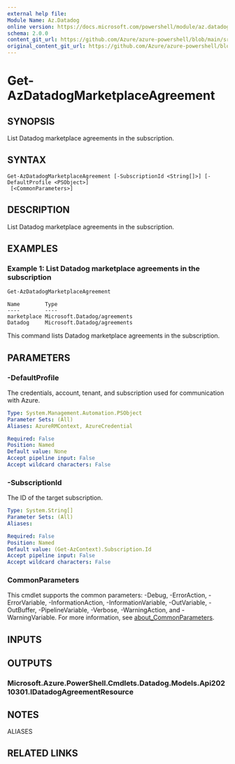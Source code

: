 ```yaml
---
external help file: 
Module Name: Az.Datadog
online version: https://docs.microsoft.com/powershell/module/az.datadog/get-azdatadogmarketplaceagreement
schema: 2.0.0
content_git_url: https://github.com/Azure/azure-powershell/blob/main/src/Datadog/help/Get-AzDatadogMarketplaceAgreement.md
original_content_git_url: https://github.com/Azure/azure-powershell/blob/main/src/Datadog/help/Get-AzDatadogMarketplaceAgreement.md
---
```


# Get-AzDatadogMarketplaceAgreement

## SYNOPSIS
List Datadog marketplace agreements in the subscription.

## SYNTAX

```
Get-AzDatadogMarketplaceAgreement [-SubscriptionId <String[]>] [-DefaultProfile <PSObject>]
 [<CommonParameters>]
```

## DESCRIPTION
List Datadog marketplace agreements in the subscription.

## EXAMPLES

### Example 1: List Datadog marketplace agreements in the subscription
```powershell
Get-AzDatadogMarketplaceAgreement
```

```output
Name        Type
----        ----
marketplace Microsoft.Datadog/agreements
Datadog     Microsoft.Datadog/agreements
```

This command lists Datadog marketplace agreements in the subscription.

## PARAMETERS

### -DefaultProfile
The credentials, account, tenant, and subscription used for communication with Azure.

```yaml
Type: System.Management.Automation.PSObject
Parameter Sets: (All)
Aliases: AzureRMContext, AzureCredential

Required: False
Position: Named
Default value: None
Accept pipeline input: False
Accept wildcard characters: False
```

### -SubscriptionId
The ID of the target subscription.

```yaml
Type: System.String[]
Parameter Sets: (All)
Aliases:

Required: False
Position: Named
Default value: (Get-AzContext).Subscription.Id
Accept pipeline input: False
Accept wildcard characters: False
```

### CommonParameters
This cmdlet supports the common parameters: -Debug, -ErrorAction, -ErrorVariable, -InformationAction, -InformationVariable, -OutVariable, -OutBuffer, -PipelineVariable, -Verbose, -WarningAction, and -WarningVariable. For more information, see [about_CommonParameters](http://go.microsoft.com/fwlink/?LinkID=113216).

## INPUTS

## OUTPUTS

### Microsoft.Azure.PowerShell.Cmdlets.Datadog.Models.Api20210301.IDatadogAgreementResource

## NOTES

ALIASES

## RELATED LINKS

